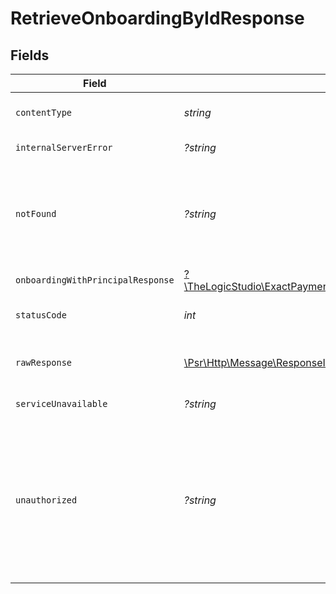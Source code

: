 # RetrieveOnboardingByIdResponse


## Fields

| Field                                                                                                                                                                                             | Type                                                                                                                                                                                              | Required                                                                                                                                                                                          | Description                                                                                                                                                                                       |
| ------------------------------------------------------------------------------------------------------------------------------------------------------------------------------------------------- | ------------------------------------------------------------------------------------------------------------------------------------------------------------------------------------------------- | ------------------------------------------------------------------------------------------------------------------------------------------------------------------------------------------------- | ------------------------------------------------------------------------------------------------------------------------------------------------------------------------------------------------- |
| `contentType`                                                                                                                                                                                     | *string*                                                                                                                                                                                          | :heavy_check_mark:                                                                                                                                                                                | HTTP response content type for this operation                                                                                                                                                     |
| `internalServerError`                                                                                                                                                                             | *?string*                                                                                                                                                                                         | :heavy_minus_sign:                                                                                                                                                                                | **Internal Server Error**<br/>                                                                                                                                                                    |
| `notFound`                                                                                                                                                                                        | *?string*                                                                                                                                                                                         | :heavy_minus_sign:                                                                                                                                                                                | **Not Found**\<br/>\<br/>When you'll get `404 Not Found` response:<br/>- The Organization doesn't exist. <br/>- The Onboarding not found.                                                         |
| `onboardingWithPrincipalResponse`                                                                                                                                                                 | [?\TheLogicStudio\ExactPayments\Models\Shared\OnboardingWithPrincipalResponse](../../Models/Shared/OnboardingWithPrincipalResponse.md)                                                            | :heavy_minus_sign:                                                                                                                                                                                | **OK**                                                                                                                                                                                            |
| `statusCode`                                                                                                                                                                                      | *int*                                                                                                                                                                                             | :heavy_check_mark:                                                                                                                                                                                | HTTP response status code for this operation                                                                                                                                                      |
| `rawResponse`                                                                                                                                                                                     | [\Psr\Http\Message\ResponseInterface](https://www.php-fig.org/psr/psr-7/#33-psrhttpmessageresponseinterface)                                                                                      | :heavy_check_mark:                                                                                                                                                                                | Raw HTTP response; suitable for custom response parsing                                                                                                                                           |
| `serviceUnavailable`                                                                                                                                                                              | *?string*                                                                                                                                                                                         | :heavy_minus_sign:                                                                                                                                                                                | **Service Unavailable**<br/>                                                                                                                                                                      |
| `unauthorized`                                                                                                                                                                                    | *?string*                                                                                                                                                                                         | :heavy_minus_sign:                                                                                                                                                                                | **Unauthorized**\<br/>\<br/>When you'll get `401 Unauthorized` response:<br/>- The User or Application Token is invalid.<br/>- The User or Application Token doesn't have the permission to view the onboarding.<br/> |
